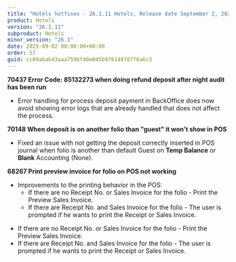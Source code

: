 ```yaml
---
title: "Hotels hotfixes - 26.1.11 Hotels, Release date September 2, 2025 - Hotfixes"
product: Hotels
version: "26.1.11"
subproduct: Hotels
minor_version: "26.1"
date: 2025-09-02 00:00:00+00:00
order: 57
guid: cc09abab43aaa759bf40e045b976149787f6a6c3
---
```


<strong>70437 Error Code: 85132273 when doing refund deposit after night audit has been run</strong><ul><li>Error handling for process deposit payment in BackOffice does now avoid showing error logs that are already handled that does not affect the process.</li></ul>
<strong>70148 When deposit is on another folio than "guest" it won't show in POS</strong><ul><li>Fixed an issue with not getting the deposit correctly inserted in POS journal when folio is another than default Guest on <b>Temp Balance</b> or <b>Blank</b> Accounting (None).</li></ul>
<strong>68267 Print preview invoice for folio on POS not working</strong><ul><li>Improvements to the printing behavior in the POS:<ul><li>If there are no Receipt No. or Sales Invoice for the folio - Print the Preview Sales Invoice.</li><li>If there are Receipt No. and Sales Invoice for the folio - The user is prompted if he wants to print the Receipt or Sales Invoice.</li></ul></li>
<li>If there are no Receipt No. or Sales Invoice for the folio - Print the Preview Sales Invoice.</li>
<li>If there are Receipt No. and Sales Invoice for the folio - The user is prompted if he wants to print the Receipt or Sales Invoice.</li></ul>
